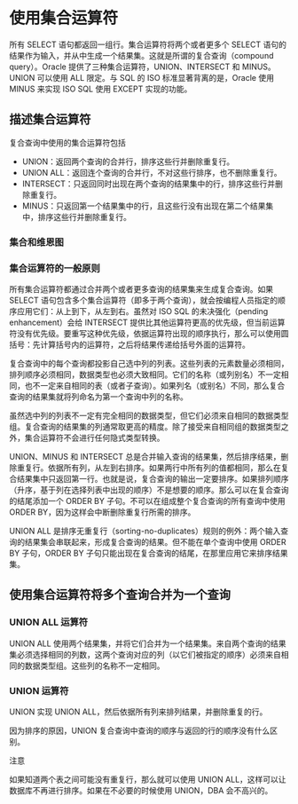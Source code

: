 # 使用集合运算符

所有 SELECT 语句都返回一组行。集合运算符将两个或者更多个 SELECT 语句的结果作为输入，并从中生成一个结果集。这就是所谓的复合查询（compound query）。Oracle 提供了三种集合运算符，UNION、INTERSECT 和 MINUS。UNION 可以使用 ALL 限定。与 SQL 的 ISO 标准显著背离的是，Oracle 使用 MINUS 来实现 ISO SQL 使用 EXCEPT 实现的功能。

## 描述集合运算符

复合查询中使用的集合运算符包括
- UNION：返回两个查询的合并行，排序这些行并删除重复行。
- UNION ALL：返回连个查询的合并行，不对这些行排序，也不删除重复行。
- INTERSECT：只返回同时出现在两个查询的结果集中的行，排序这些行并删除重复行。
- MINUS：只返回第一个结果集中的行，且这些行没有出现在第二个结果集中，排序这些行并删除重复行。

### 集合和维恩图

### 集合运算符的一般原则

所有集合运算符都通过合并两个或者更多查询的结果集来生成复合查询。如果 SELECT 语句包含多个集合运算符（即多于两个查询），就会按编程人员指定的顺序应用它们：从上到下，从左到右。虽然对 ISO SQL 的未决强化（pending enhancement）会给 INTERSECT 提供比其他运算符更高的优先级，但当前运算符没有优先级。要重写这种优先级，依据运算符出现的顺序执行，那么可以使用圆括号：先计算括号内的运算符，之后将结果传递给括号外面的运算符。

复合查询中的每个查询都投影自己选中列的列表。这些列表的元素数量必须相同，排列顺序必须相同，数据类型也必须大致相同。它们的名称（或列别名）不一定相同，也不一定来自相同的表（或者子查询）。如果列名（或别名）不同，那么复合查询的结果集就将列命名为第一个查询中列的名称。

虽然选中列的列表不一定有完全相同的数据类型，但它们必须来自相同的数据类型组。复合查询的结果集的列通常取更高的精度。除了接受来自相同组的数据类型之外，集合运算符不会进行任何隐式类型转换。

UNION、MINUS 和 INTERSECT 总是合并输入查询的结果集，然后排序结果，删除重复行。依据所有列，从左到右排序。如果两行中所有列的值都相同，那么在复合结果集中只返回第一行。也就是说，复合查询的输出一定要排序。如果排列顺序（升序，基于列在选择列表中出现的顺序）不是想要的顺序。那么可以在复合查询的结尾添加一个 ORDER BY 子句。不可以在组成整个复合查询的所有查询中使用 ORDER BY，因为这样会中断删除重复行所需的排序。

UNION ALL 是排序无重复行（sorting-no-duplicates）规则的例外：两个输入查询的结果集会串联起来，形成复合查询的结果。但不能在单个查询中使用 ORDER BY 子句，ORDER BY 子句只能出现在复合查询的结尾，在那里应用它来排序结果集。

## 使用集合运算符将多个查询合并为一个查询

### UNION ALL 运算符

UNION ALL 使用两个结果集，并将它们合并为一个结果集。来自两个查询的结果集必须选择相同的列数，这两个查询对应的列（以它们被指定的顺序）必须来自相同的数据类型组。这些列的名称不一定相同。

### UNION 运算符

UNION 实现 UNION ALL，然后依据所有列来排列结果，并删除重复的行。

因为排序的原因，UNION 复合查询中查询的顺序与返回的行的顺序没有什么区别。

注意

如果知道两个表之间可能没有重复行，那么就可以使用 UNION ALL，这样可以让数据库不再进行排序。如果在不必要的时候使用 UNION，DBA 会不高兴的。